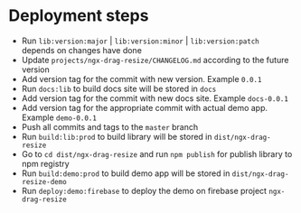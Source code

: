 # Deployment steps

- Run `lib:version:major` | `lib:version:minor` | `lib:version:patch` depends on changes have done
- Update `projects/ngx-drag-resize/CHANGELOG.md` according to the future version
- Add version tag for the commit with new version. Example `0.0.1`
- Run `docs:lib` to build docs site will be stored in `docs`
- Add version tag for the commit with new docs site. Example `docs-0.0.1`
- Add version tag for the appropriate commit with actual demo app. Example `demo-0.0.1`
- Push all commits and tags to the `master` branch
- Run `build:lib:prod` to build library will be stored in `dist/ngx-drag-resize`
- Go to `cd dist/ngx-drag-resize` and run `npm publish` for publish library to npm registry
- Run `build:demo:prod` to build demo app will be stored in `dist/ngx-drag-resize-demo`
- Run `deploy:demo:firebase` to deploy the demo on firebase project `ngx-drag-resize`
